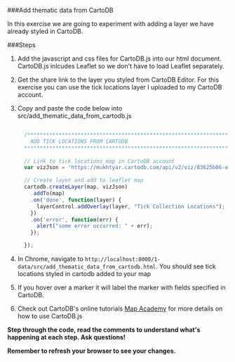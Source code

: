 ###Add thematic data from CartoDB

In this exercise we are going to experiment with adding a layer we have already styled in CartoDB.

###Steps

1. Add the javascript and css files for CartoDB.js into our html document. CartoDB.js inlcudes Leaflet so we don't have to load Leaflet separately.

2. Get the share link to the layer you styled from CartoDB Editor. For this exercise you can use the tick locations layer I uploaded to my CartoDB account.

3. Copy and paste the code below into src/add_thematic_data_from_cartodb.js

    ```javascript

      /********************************************************************************
        ADD TICK LOCATIONS FROM CARTODB
      ********************************************************************************/
      
      // Link to tick locations map in CartoDB account 
      var vizJson = 'https://mukhtyar.cartodb.com/api/v2/viz/83625b06-e7da-11e5-81ed-0e787de82d45/viz.json';

      // Create layer and add to leaflet map
      cartodb.createLayer(map, vizJson)
        .addTo(map)
        .on('done', function(layer) {
          layerControl.addOverlay(layer, "Tick Collection Locations");
        })
        .on('error', function(err) {
          alert("some error occurred: " + err);
        });

      });


    ```

3. In Chrome, navigate to `http://localhost:8000/1-data/src/add_thematic_data_from_cartodb.html`. You should see tick locations styled in cartodb added to your map

4. If you hover over a marker it will label the marker with fields specified in CartoDB.

5. Check out CartoDB's online tutorials [Map Academy](http://academy.cartodb.com/courses/cartodbjs-ground-up/) for more details on how to use CartoDB.js

__Step through the code, read the comments to understand what's happening at each step. Ask questions!__

__Remember to refresh your browser to see your changes.__

